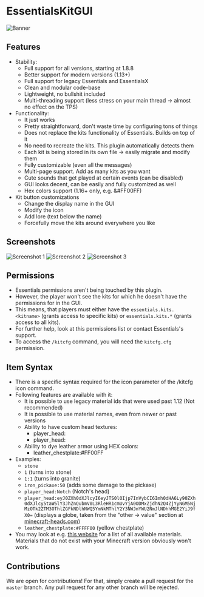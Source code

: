 # EssentialsKitGUI
![Banner](https://public.marcely.de/data/img/products/kitgui/banner.png)

## Features
* Stability:
  * Full support for all versions, starting at 1.8.8
  * Better support for modern versions (1.13+)
  * Full support for legacy Essentials and EssentialsX
  * Clean and modular code-base
  * Lightweight, no bullshit included
  * Multi-threading support (less stress on your main thread -> almost no effect on the TPS)
* Functionality:
  * It just works
  * Pretty straightforward, don't waste time by configuring tons of things
  * Does not replace the kits functionality of Essentials. Builds on top of it
  * No need to recreate the kits. This plugin automatically detects them
  * Each kit is being stored in its own file -> easily migrate and modify them
  * Fully customizable (even all the messages)
  * Multi-page support. Add as many kits as you want
  * Cute sounds that get played at certain events (can be disabled)
  * GUI looks decent, can be easily and fully customized as well
  * Hex colors support (1.16+ only, e.g. &#FF00FF)
* Kit button customizations
  * Change the display name in the GUI
  * Modify the icon
  * Add lore (text below the name)
  * Forcefully move the kits around everywhere you like
  
## Screenshots
![Screenshot 1](https://public.marcely.de/data/img/products/kitgui/2023-03-12_13.23.46.png)
![Screenshot 2](https://public.marcely.de/data/img/products/kitgui/2023-03-12_13.24.03.png)
![Screenshot 3](https://public.marcely.de/data/img/products/kitgui/2023-03-12_13.24.10.png)

## Permissions
* Essentials permissions aren't being touched by this plugin.
* However, the player won't see the kits for which he doesn't have the permissions for in the GUI.
* This means, that players must either have the `essentials.kits.<kitname>` (grants access to specific kits) or `essentials.kits.*` (grants access to all kits).
* For further help, look at this permissions list or contact Essentials's support.
* To access the `/kitcfg` command, you will need the `kitcfg.cfg` permission.

## Item Syntax
* There is a specific syntax required for the icon parameter of the /kitcfg icon <kit> <icon> command.
* Following features are available with it:
  * It is possible to use legacy material ids that were used past 1.12 (Not recommended)
  * It is possible to use material names, even from newer or past versions
  * Ability to have custom head textures:
    * player_head:<player name>
    * player_head:<texture>
  * Ability to dye leather armor using HEX colors:
    * leather_chestplate:#FF00FF
* Examples:
  * `stone`
  * `1` (turns into stone)
  * `1:1` (turns into granite)
  * `iron_pickaxe:50` (adds some damage to the pickaxe)
  * `player_head:Notch` (Notch's head)
  * `player_head:eyJ0ZXh0dXJlcyI6eyJTS0lOIjp7InVybCI6Imh0dHA6Ly90ZXh0dXJlcy5taW5lY3JhZnQubmV0L3RleHR1cmUvYjA0ODMxZjdhN2Q4ZjYyNGM5NjMzOTk2ZTM3OThlZGFkNDlhNWQ5YmNkMThlY2Y3NWJmYWU2NmJlNDhhMGE2YiJ9fX0=` (displays a globe, taken from the "other -> value" section at [minecraft-heads.com](https://minecraft-heads.com/custom-heads/decoration/60444-globe-with-base))
  * `leather_chestplate:#FFFF00` (yellow chestplate)
* You may look at e.g. [this website](https://hub.spigotmc.org/javadocs/bukkit/org/bukkit/Material.html) for a list of all available materials. Materials that do not exist with your Minecraft version obviously won't work.

## Contributions
We are open for contributions! For that, simply create a pull request for the `master` branch. Any pull request for any other branch will be rejected.
